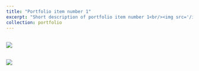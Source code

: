 ```yaml
---
title: "Portfolio item number 1"
excerpt: "Short description of portfolio item number 1<br/><img src='/images/500x300.png'>"
collection: portfolio
---
```


[<br/><img src='/images/500x300.png'>](https://julienbastian.github.io/files/Domain%20Adaptation%20from%20a%20PAC-Bayesian%20Random%20Features%20perspective.pdf)

<br/><img src='/images/500x300.png'>
